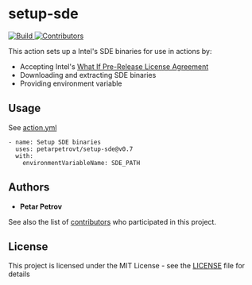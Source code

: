 # setup-sde

<p align="left">
    <a href="https://github.com/petarpetrovt/setup-sde/actions?query=workflow%3ABuild" alt="Build">
        <img alt="Build" src="https://github.com/petarpetrovt/setup-sde/workflows/Build/badge.svg?branch=master" />
    </a>
    <a href="https://github.com/petarpetrovt/setup-sde/graphs/contributors" alt="Contributors">
        <img alt="Contributors" src="https://img.shields.io/github/contributors/petarpetrovt/setup-sde?label=Contributors">
    </a>
</p>

This action sets up a Intel's SDE binaries for use in actions by:

* Accepting Intel's [What If Pre-Release License Agreement](https://software.intel.com/libs/apps/intel/licenseagreement/idzlicenseagreements/idzla-what-if-pre-release-license-agreement.html)
* Downloading and extracting SDE binaries
* Providing environment variable

## Usage

See [action.yml](action.yml)

```
- name: Setup SDE binaries
  uses: petarpetrovt/setup-sde@v0.7
  with:
    environmentVariableName: SDE_PATH
```

## Authors

* **Petar Petrov**

See also the list of [contributors](https://github.com/SharpPTP/setup-sde/graphs/contributors) who participated in this project.

## License

This project is licensed under the MIT License - see the [LICENSE](LICENSE) file for details
